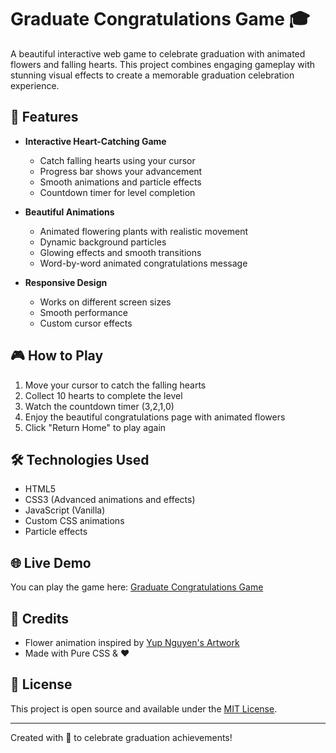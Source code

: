 # Graduate Congratulations Game 🎓

A beautiful interactive web game to celebrate graduation with animated flowers and falling hearts. This project combines engaging gameplay with stunning visual effects to create a memorable graduation celebration experience.

## 🌟 Features

- **Interactive Heart-Catching Game**
  - Catch falling hearts using your cursor
  - Progress bar shows your advancement
  - Smooth animations and particle effects
  - Countdown timer for level completion

- **Beautiful Animations**
  - Animated flowering plants with realistic movement
  - Dynamic background particles
  - Glowing effects and smooth transitions
  - Word-by-word animated congratulations message

- **Responsive Design**
  - Works on different screen sizes
  - Smooth performance
  - Custom cursor effects

## 🎮 How to Play

1. Move your cursor to catch the falling hearts
2. Collect 10 hearts to complete the level
3. Watch the countdown timer (3,2,1,0)
4. Enjoy the beautiful congratulations page with animated flowers
5. Click "Return Home" to play again

## 🛠️ Technologies Used

- HTML5
- CSS3 (Advanced animations and effects)
- JavaScript (Vanilla)
- Custom CSS animations
- Particle effects

## 🌐 Live Demo

You can play the game here: [Graduate Congratulations Game](https://aidenneil.github.io/Congrats-graduate/)

## 🎨 Credits

- Flower animation inspired by [Yup Nguyen's Artwork](https://dribbble.com/shots/11096994-Virtual-Garden)
- Made with Pure CSS & ♥

## 📝 License

This project is open source and available under the [MIT License](LICENSE).

---
Created with 💖 to celebrate graduation achievements! 